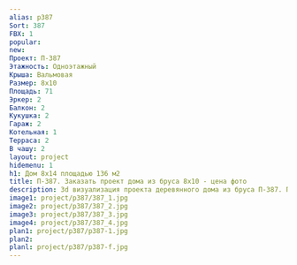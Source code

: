 ```yaml
---
alias: p387
Sort: 387
FBX: 1
popular: 
new: 
Проект: П-387
Этажность: Одноэтажный
Крыша: Вальмовая
Размер: 8х10
Площадь: 71
Эркер: 2
Балкон: 2
Кукушка: 2
Гараж: 2
Котельная: 1
Терраса: 2
В чашу: 2
layout: project
hidemenu: 1
h1: Дом 8х14 площадью 136 м2
title: П-387. Заказать проект дома из бруса 8х10 - цена фото
description: 3d визуализация проекта деревянного дома из бруса П-387. Площадь 71 м2, размер 8х10. Вы можете внести любые изменения в проект.
image1: project/p387/387_1.jpg
image2: project/p387/387_2.jpg
image3: project/p387/387_3.jpg
image4: project/p387/387_4.jpg
plan1: project/p387/p387-1.jpg
plan2: 
planl: project/p387/p387-f.jpg
---
```

